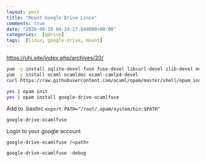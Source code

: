 ```yaml
---
layout: post
title: "Mount Google Drive Linux"
comments: true
date: "2020-08-19 04:24:27.840000+00:00"
categories:  [gdrive]
tags:  [linux, google-drive, mount]
---
```






https://uhi.site/index.php/archives/20/

```bash
yum -y install sqlite-devel fuse fuse-devel libcurl-devel zlib-devel m4 gmp-devel patch unzip
yum -y install ocaml ocamldoc ocaml-camlp4-devel
curl https://raw.githubusercontent.com/ocaml/opam/master/shell/opam_installer.sh | sh -s /usr/local/bin/

yes | opam init
yes | opam install google-drive-ocamlfuse
```

Add to .bashrc
`export PATH="/root/.opam/system/bin:$PATH"`

`google-drive-ocamlfuse`

Login to your google account

`google-drive-ocamlfuse /<path>`

`google-drive-ocamlfuse -debug`